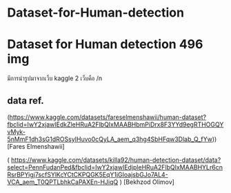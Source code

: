 # Dataset-for-Human-detection
# Dataset for Human detection 496 img
มีการนำรูปมาจากเว็บ kaggle 2 เว็บคือ /n
## data ref.
(https://www.kaggle.com/datasets/fareselmenshawii/human-dataset?fbclid=IwY2xjawIEdkZleHRuA2FlbQIxMAABHbmPiDrx8F3YYd9egRTHOGQYvMyk-5nMmF1dh3sG1dROSsyIHuvo0cQyLA_aem_q3hg4SbHFqw3Dlab_Q_fYw)) [Fares Elmenshawii]

( https://www.kaggle.com/datasets/killa92/human-detection-dataset/data?select=PennFudanPed&fbclid=IwY2xjawIEdjpleHRuA2FlbQIxMAABHYLr6cnRsrBPYigj7scfSYlKcYCtCKPQGK5EqY1jGIoajsbGJo7AL4-VCA_aem_T0QPTLbhkCaPAXEn-HJiqQ ) [Bekhzod Olimov]
